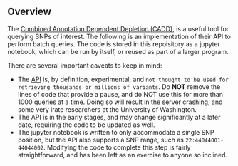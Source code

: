 ## Overview
The [Combined Annotation Dependent Depletion (CADD)](), is a useful tool for querying SNPs of interest. The following is an implementation of their API to perform batch queries.  The code is stored in this repoisitory as a jupyter notebook, which can be run by itself, or reused as part of a larger program. 

There are several important caveats to keep in mind:
* The [API](https://cadd.gs.washington.edu/api) is, by definition, experimental, and `not thought to be used for retrieving thousands or millions of variants`. Do **NOT** remove the lines of code that provide a pause, and do NOT use this for more than 1000 queries at a time. Doing so will result in the server crashing, and some very irate researchers at the University of Washington.
* The API is in the early stages, and may change significantly at a later date, requiring the code to be updated as well.
* The jupyter notebook is written to only accommodate a single SNP position, but the API also supports a SNP range, such as `22:44044001-44044002`. Modifying the code to complete this step is fairly straightforward, and has been left as an exercise to anyone so inclined.
